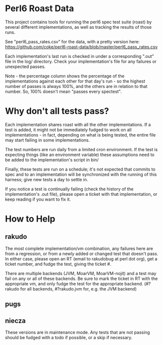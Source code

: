 # Perl6 Roast Data

This project contains tools for running the perl6 spec test suite
(roast) by several different implementations, as well as tracking the
results of those runs.

See "perl6\_pass\_rates.csv" for the data, with a pretty version here:
https://github.com/coke/perl6-roast-data/blob/master/perl6_pass_rates.csv

Each implementation's last run is checked in under a corresponding
".out" file in the log/ directory. Check your implementation's file for
any failures or unexpected passes.

Note - the percentage column shows the percentage of the implementations
against each other for that day's run - so the highest number of passes
is always 100%, and the others are in relation to that number. So,
100% doesn't mean "passes every spectest". 

# Why don't all tests pass?

Each implementation shares roast with all the other
implementations. If a test is added, it might not be immediately
fudged to work on all implementations - in fact, depending on what
is being tested, the entire file may start failing in some
implementations.

The test numbers are run daily from a limited cron environment. If
the test is expecting things (like an environment variable) these
assumptions need to be added to the implementation's script in
bin/
 
Finally, these tests are run on a schedule; it's not expected that
commits to spec and to an implementation will be synchronized
with the running of this harness; give new tests a day to settle in.

If you notice a test is continually failing (check the history of the
implementation's .out file), please open a ticket with that implementation,
or keep reading if you want to fix it.

# How to Help

## rakudo

The most complete implementation/vm combination, any failures here
are from a regression, or from a newly added or changed test that doesn't
pass. In either case, please open an RT (email to rakudobug at perl
dot org), get a ticket number, and fudge the test, giving the ticket #.

There are multiple backends (JVM, MoarVM, MoarVM-nojit) and a test may fail on
any or all of these backends. Be sure to mark the ticket in RT with
the appropriate vm, and only fudge the test for the appropriate backend.
(#?rakudo for all backends, #?rakudo.jvm for, e.g. the JVM backend)

## pugs

## niecza

These versions are in maintenance mode.
Any tests that are not passing should be fudged with a todo if possible,
or a skip if necessary.
